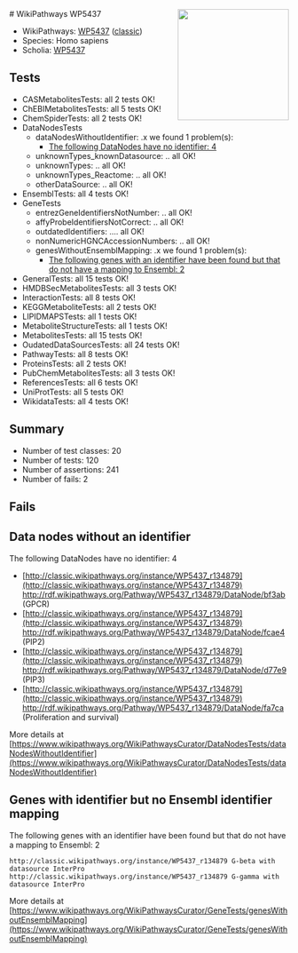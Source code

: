 <img style="float: right; width: 200px" src="https://upload.wikimedia.org/wikipedia/commons/thumb/8/83/Wplogo_with_text_500.png/640px-Wplogo_with_text_500.png" />
# WikiPathways WP5437

* WikiPathways: [WP5437](https://wikipathways.org/pathways/WP5437) ([classic](https://classic.wikipathways.org/instance/WP5437))
* Species: Homo sapiens
* Scholia: [WP5437](https://scholia.toolforge.org/wikipathways/WP5437)
## Tests
* CASMetabolitesTests: all 2 tests OK!
* ChEBIMetabolitesTests: all 5 tests OK!
* ChemSpiderTests: all 2 tests OK!
* DataNodesTests
    * dataNodesWithoutIdentifier: .x we found 1 problem(s):
        * [The following DataNodes have no identifier: 4](#d2d32fa3)
    * unknownTypes_knownDatasource: .. all OK!
    * unknownTypes: .. all OK!
    * unknownTypes_Reactome: .. all OK!
    * otherDataSource: .. all OK!
* EnsemblTests: all 4 tests OK!
* GeneTests
    * entrezGeneIdentifiersNotNumber: .. all OK!
    * affyProbeIdentifiersNotCorrect: .. all OK!
    * outdatedIdentifiers: .... all OK!
    * nonNumericHGNCAccessionNumbers: .. all OK!
    * genesWithoutEnsemblMapping: .x we found 1 problem(s):
        * [The following genes with an identifier have been found but that do not have a mapping to Ensembl: 2](#40286d84)
* GeneralTests: all 15 tests OK!
* HMDBSecMetabolitesTests: all 3 tests OK!
* InteractionTests: all 8 tests OK!
* KEGGMetaboliteTests: all 2 tests OK!
* LIPIDMAPSTests: all 1 tests OK!
* MetaboliteStructureTests: all 1 tests OK!
* MetabolitesTests: all 15 tests OK!
* OudatedDataSourcesTests: all 24 tests OK!
* PathwayTests: all 8 tests OK!
* ProteinsTests: all 2 tests OK!
* PubChemMetabolitesTests: all 3 tests OK!
* ReferencesTests: all 6 tests OK!
* UniProtTests: all 5 tests OK!
* WikidataTests: all 4 tests OK!


## Summary

* Number of test classes: 20
* Number of tests: 120
* Number of assertions: 241
* Number of fails: 2

## Fails

<a name="d2d32fa3" />

## Data nodes without an identifier

The following DataNodes have no identifier: 4

* [http://classic.wikipathways.org/instance/WP5437_r134879](http://classic.wikipathways.org/instance/WP5437_r134879) http://rdf.wikipathways.org/Pathway/WP5437_r134879/DataNode/bf3ab (GPCR)
* [http://classic.wikipathways.org/instance/WP5437_r134879](http://classic.wikipathways.org/instance/WP5437_r134879) http://rdf.wikipathways.org/Pathway/WP5437_r134879/DataNode/fcae4 (PIP2)
* [http://classic.wikipathways.org/instance/WP5437_r134879](http://classic.wikipathways.org/instance/WP5437_r134879) http://rdf.wikipathways.org/Pathway/WP5437_r134879/DataNode/d77e9 (PIP3)
* [http://classic.wikipathways.org/instance/WP5437_r134879](http://classic.wikipathways.org/instance/WP5437_r134879) http://rdf.wikipathways.org/Pathway/WP5437_r134879/DataNode/fa7ca (Proliferation and survival)


More details at [https://www.wikipathways.org/WikiPathwaysCurator/DataNodesTests/dataNodesWithoutIdentifier](https://www.wikipathways.org/WikiPathwaysCurator/DataNodesTests/dataNodesWithoutIdentifier)

<a name="40286d84" />

## Genes with identifier but no Ensembl identifier mapping

The following genes with an identifier have been found but that do not have a mapping to Ensembl: 2
```
http://classic.wikipathways.org/instance/WP5437_r134879 G-beta with datasource InterPro
http://classic.wikipathways.org/instance/WP5437_r134879 G-gamma with datasource InterPro
```

More details at [https://www.wikipathways.org/WikiPathwaysCurator/GeneTests/genesWithoutEnsemblMapping](https://www.wikipathways.org/WikiPathwaysCurator/GeneTests/genesWithoutEnsemblMapping)

